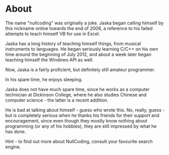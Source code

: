 # About #

The name "nullcoding" was originally a joke. Jaska began calling himself by this nickname online towards the end of 2008, a reference to his failed attempts to teach himself VB for use in Excel.

Jaska has a long history of teaching himself things, from musical instruments to languages. He began seriously learning C/C++ on his own time around the beginning of July 2012, and about a week later began teaching himself the Windows API as well.

Now, Jaska is a fairly proficient, but definitely still amateur programmer.

In his spare time, he enjoys sleeping.

Jaska does not have much spare time, since he works as a computer technician at Dickinson College, where he also studies Chinese and computer science - the latter is a recent addition.

He is bad at talking about himself - guess who wrote this. No, really, guess - but is completely serious when he thanks his friends for their support and encouragement, since even though they mostly know nothing about programming (or any of his hobbies), they are still impressed by what he has done.

Hint - to find out more about NullCoding, consult your favourite search engine.